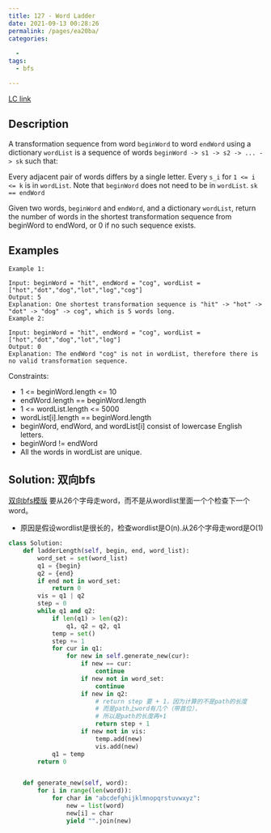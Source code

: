 ```yaml
---
title: 127 - Word Ladder
date: 2021-09-13 00:28:26
permalink: /pages/ea20ba/
categories:
  
  - 
tags:
  - bfs

---
```

[LC link](https://leetcode.com/problems/word-ladder/)
## Description
A transformation sequence from word `beginWord` to word `endWord` using a dictionary `wordList` is a sequence of words `beginWord -> s1 -> s2 -> ... -> sk` such that:

Every adjacent pair of words differs by a single letter.
Every `s_i` for `1 <= i <= k` is in `wordList`. Note that `beginWord` does not need to be in `wordList`.
`sk == endWord`

Given two words, `beginWord` and `endWord`, and a dictionary `wordList`, return the number of words in the shortest transformation sequence from beginWord to endWord, or 0 if no such sequence exists.

## Examples
```
Example 1:

Input: beginWord = "hit", endWord = "cog", wordList = ["hot","dot","dog","lot","log","cog"]
Output: 5
Explanation: One shortest transformation sequence is "hit" -> "hot" -> "dot" -> "dog" -> cog", which is 5 words long.
Example 2:

Input: beginWord = "hit", endWord = "cog", wordList = ["hot","dot","dog","lot","log"]
Output: 0
Explanation: The endWord "cog" is not in wordList, therefore there is no valid transformation sequence.
```
Constraints:

- 1 <= beginWord.length <= 10
- endWord.length == beginWord.length
- 1 <= wordList.length <= 5000
- wordList[i].length == beginWord.length
- beginWord, endWord, and wordList[i] consist of lowercase English letters.
- beginWord != endWord
- All the words in wordList are unique.

## Solution: 双向bfs
[双向bfs模版](https://emmableu.github.io/leetcode-note-site/pages/8b354b/)
要从26个字母走word，而不是从wordlist里面一个个检查下一个word。
- 原因是假设wordlist是很长的，检查wordlist是O(n).从26个字母走word是O(1)
```python
class Solution:
    def ladderLength(self, begin, end, word_list):
        word_set = set(word_list)
        q1 = {begin}
        q2 = {end}
        if end not in word_set:
            return 0
        vis = q1 | q2
        step = 0
        while q1 and q2:
            if len(q1) > len(q2):
                q1, q2 = q2, q1
            temp = set()
            step += 1
            for cur in q1:
                for new in self.generate_new(cur):
                    if new == cur:
                        continue
                    if new not in word_set:
                        continue
                    if new in q2:
                        # return step 要 + 1，因为计算的不是path的长度
                        # 而是path上word有几个（带首位），
                        # 所以是path的长度再+1
                        return step + 1
                    if new not in vis:
                        temp.add(new)
                        vis.add(new)
            q1 = temp
        return 0


    def generate_new(self, word):
        for i in range(len(word)):
            for char in "abcdefghijklmnopqrstuvwxyz":
                new = list(word)
                new[i] = char
                yield "".join(new)
```